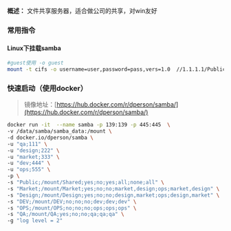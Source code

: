**概述：** 文件共享服务器，适合做公司的共享，对win友好
### 常用指令
#### Linux下挂载samba
```bash
#guest使用 -o guest
mount -t cifs -o username=user,password=pass,vers=1.0  //1.1.1.1/Public/ /mnt/pan
```


### 快速启动（使用docker）
> 镜像地址：[https://hub.docker.com/r/dperson/samba/](https://hub.docker.com/r/dperson/samba/)

```bash
docker run -it  --name samba -p 139:139 -p 445:445  \
-v /data/samba/samba_data:/mount \
-d docker.io/dperson/samba \
-u "qa;111" \
-u "design;222" \
-u "market;333" \
-u "dev;444" \
-u "ops;555" \
-p \
-s "Public;/mount/Shared;yes;no;yes;all;none;all" \
-s "Market;/mount/Market;yes;no;no;market,design;ops;market,design" \
-s "Design;/mount/Design;yes;no;no;design,market;ops;design,market" \
-s "DEV;/mount/DEV;no;no;no;dev;dev;dev" \
-s "OPS;/mount/OPS;no;no;no;ops;ops;ops" \
-s "QA;/mount/QA;yes;no;no;qa;qa;qa" \
-g "log level = 2"
```
